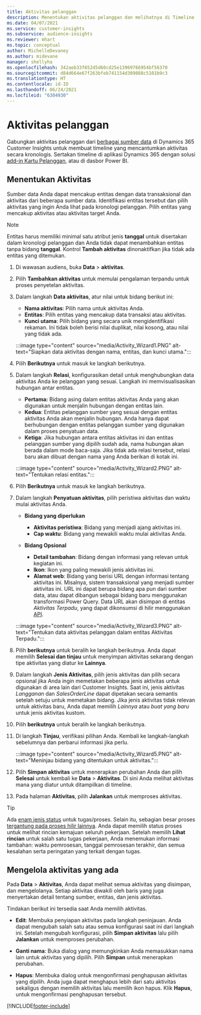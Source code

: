 ```yaml
---
title: Aktivitas pelanggan
description: Menentukan aktivitas pelanggan dan melihatnya di Timeline pelanggan.
ms.date: 04/07/2021
ms.service: customer-insights
ms.subservice: audience-insights
ms.reviewer: mhart
ms.topic: conceptual
author: MichelleDevaney
ms.author: midevane
manager: shellyha
ms.openlocfilehash: 342aeb33f652d5d60cd25e13969766954bf56370
ms.sourcegitcommit: d84d664e67f263bfeb741154d309088c5101b9c3
ms.translationtype: HT
ms.contentlocale: id-ID
ms.lasthandoff: 06/24/2021
ms.locfileid: "6304930"
---
```

# <a name="customer-activities"></a>Aktivitas pelanggan

Gabungkan aktivitas pelanggan dari [berbagai sumber data](data-sources.md) di Dynamics 365 Customer Insights untuk membuat timeline yang mencantumkan aktivitas secara kronologis. Sertakan timeline di aplikasi Dynamics 365 dengan solusi [add-in Kartu Pelanggan](customer-card-add-in.md), atau di dasbor Power BI.

## <a name="define-an-activity"></a>Menentukan Aktivitas

Sumber data Anda dapat mencakup entitas dengan data transaksional dan aktivitas dari beberapa sumber data. Identifikasi entitas tersebut dan pilih aktivitas yang ingin Anda lihat pada kronologi pelanggan. Pilih entitas yang mencakup aktivitas atau aktivitas target Anda.

> [!NOTE]
> Entitas harus memiliki minimal satu atribut jenis **tanggal** untuk disertakan dalam kronologi pelanggan dan Anda tidak dapat menambahkan entitas tanpa bidang **tanggal**. Kontrol **Tambah aktivitas** dinonaktifkan jika tidak ada entitas yang ditemukan.

1. Di wawasan audiens, buka **Data** > **aktivitas**.

1. Pilih **Tambahkan aktivitas** untuk memulai pengalaman terpandu untuk proses penyetelan aktivitas.

1. Dalam langkah **Data aktivitas**, atur nilai untuk bidang berikut ini:

   - **Nama aktivitas**: Pilih nama untuk aktivitas Anda.
   - **Entitas**: Pilih entitas yang mencakup data transaksi atau aktivitas.
   - **Kunci utama**: Pilih bidang yang secara unik mengidentifikasi rekaman. Ini tidak boleh berisi nilai duplikat, nilai kosong, atau nilai yang tidak ada.

   :::image type="content" source="media/Activity_Wizard1.PNG" alt-text="Siapkan data aktivitas dengan nama, entitas, dan kunci utama.":::

1. Pilih **Berikutnya** untuk masuk ke langkah berikutnya.

1. Dalam langkah **Relasi**, konfigurasikan detail untuk menghubungkan data aktivitas Anda ke pelanggan yang sesuai. Langkah ini memvisualisasikan hubungan antar entitas.  

   - **Pertama:** Bidang asing dalam entitas aktivitas Anda yang akan digunakan untuk menjalin hubungan dengan entitas lain.
   - **Kedua**: Entitas pelanggan sumber yang sesuai dengan entitas aktivitas Anda akan menjalin hubungan. Anda hanya dapat berhubungan dengan entitas pelanggan sumber yang digunakan dalam proses penyatuan data.
   - **Ketiga**: Jika hubungan antara entitas aktivitas ini dan entitas pelanggan sumber yang dipilih sudah ada, nama hubungan akan berada dalam mode baca-saja. Jika tidak ada relasi tersebut, relasi baru akan dibuat dengan nama yang Anda berikan di kotak ini.

   :::image type="content" source="media/Activity_Wizard2.PNG" alt-text="Tentukan relasi entitas.":::

1. Pilih **Berikutnya** untuk masuk ke langkah berikutnya. 

1. Dalam langkah **Penyatuan aktivitas**, pilih peristiwa aktivitas dan waktu mulai aktivitas Anda. 
   - **Bidang yang diperlukan**
      - **Aktivitas peristiwa**: Bidang yang menjadi ajang aktivitas ini.
      - **Cap waktu**: Bidang yang mewakili waktu mulai aktivitas Anda.

   - **Bidang Opsional**
      - **Detail tambahan**: Bidang dengan informasi yang relevan untuk kegiatan ini.
      - **Ikon**: Ikon yang paling mewakili jenis aktivitas ini.
      - **Alamat web**: Bidang yang berisi URL dengan informasi tentang aktivitas ini. Misalnya, sistem transaksional yang menjadi sumber aktivitas ini. URL ini dapat berupa bidang apa pun dari sumber data, atau dapat dibangun sebagai bidang baru menggunakan transformasi Power Query. Data URL akan disimpan di entitas *Aktivitas Terpadu*, yang dapat dikonsumsi di hilir menggunakan [API](apis.md).
   
   :::image type="content" source="media/Activity_Wizard3.PNG" alt-text="Tentukan data aktivitas pelanggan dalam entitas Aktivitas Terpadu.":::

1. Pilih **berikutnya** untuk beralih ke langkah berikutnya. Anda dapat memilih **Selesai dan tinjau** untuk menyimpan aktivitas sekarang dengan tipe aktivitas yang diatur ke **Lainnya**. 

1. Dalam langkah **Jenis Aktivitas**, pilih jenis aktivitas dan pilih secara opsional jika Anda ingin memetakan beberapa jenis aktivitas untuk digunakan di area lain dari Customer Insights. Saat ini, jenis aktivitas *Langganan* dan *SalesOrderLine* dapat dipetakan secara semantis setelah setuju untuk memetakan bidang. Jika jenis aktivitas tidak relevan untuk aktivitas baru, Anda dapat memilih *Lainnya* atau *buat yang baru* untuk jenis aktivitas kustom.

1. Pilih **berikutnya** untuk beralih ke langkah berikutnya. 

1. Di langkah **Tinjau**, verifikasi pilihan Anda. Kembali ke langkah-langkah sebelumnya dan perbarui informasi jika perlu.

   :::image type="content" source="media/Activity_Wizard5.PNG" alt-text="Meninjau bidang yang ditentukan untuk aktivitas.":::
   
1. Pilih **Simpan aktivitas** untuk menerapkan perubahan Anda dan pilih **Selesai** untuk kembali ke **Data** > **Aktivitas**. Di sini Anda melihat aktivitas mana yang diatur untuk ditampilkan di timeline. 

1. Pada halaman **Aktivitas**, pilih **Jalankan** untuk memproses aktivitas. 

> [!TIP]
> Ada [enam jenis status](system.md#status-types) untuk tugas/proses. Selain itu, sebagian besar proses [tergantung pada proses hilir lainnya](system.md#refresh-policies). Anda dapat memilih status proses untuk melihat rincian kemajuan seluruh pekerjaan. Setelah memilih **Lihat rincian** untuk salah satu tugas pekerjaan, Anda menemukan informasi tambahan: waktu pemrosesan, tanggal pemrosesan terakhir, dan semua kesalahan serta peringatan yang terkait dengan tugas.


## <a name="manage-existing-activities"></a>Mengelola aktivitas yang ada

Pada **Data** > **Aktivitas**, Anda dapat melihat semua aktivitas yang disimpan, dan mengelolanya. Setiap aktivitas diwakili oleh baris yang juga menyertakan detail tentang sumber, entitas, dan jenis aktivitas.

Tindakan berikut ini tersedia saat Anda memilih aktivitas. 

- **Edit**: Membuka penyiapan aktivitas pada langkah peninjauan. Anda dapat mengubah salah satu atau semua konfigurasi saat ini dari langkah ini. Setelah mengubah konfigurasi, pilih **Simpan aktivitas** lalu pilih **Jalankan** untuk memproses perubahan.

- **Ganti nama**: Buka dialog yang memungkinkan Anda memasukkan nama lain untuk aktivitas yang dipilih. Pilih **Simpan** untuk menerapkan perubahan.

- **Hapus**: Membuka dialog untuk mengonfirmasi penghapusan aktivitas yang dipilih. Anda juga dapat menghapus lebih dari satu aktivitas sekaligus dengan memilih aktivitas lalu memilih ikon hapus. Klik **Hapus**, untuk mengonfirmasi penghapusan tersebut.

[!INCLUDE[footer-include](../includes/footer-banner.md)]
